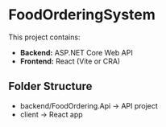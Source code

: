 # FoodOrderingSystem

This project contains:
- **Backend:** ASP.NET Core Web API
- **Frontend:** React (Vite or CRA)

## Folder Structure
- backend/FoodOrdering.Api → API project
- client → React app
